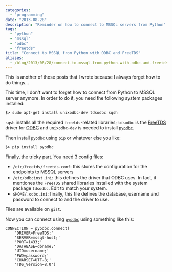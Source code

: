 ```yaml
---
categories:
  - "programming"
date: "2013-08-28"
description: "Reminder on how to connect to MSSQL servers from Python"
tags:
  - "python"
  - "mssql"
  - "odbc"
  - "freetds"
title: "Connect to MSSQL from Python with ODBC and FreeTDS"
aliases:
  - /blog/2013/08/28/connect-to-mssql-from-python-with-odbc-and-freetds
---
```


This is another of those posts that I wrote because I always forget how to do
things...

This time, I don't want to forget how to connect from Python to MSSQL server
anymore. In order to do it, you need the following system packages installed:

    $> sudo apt-get install unixodbc-dev tdsodbc sqsh

`sqsh` installs all the required `freetds`-related  libraries; `tdsodbc` is the
[FreeTDS][3] driver for [ODBC][2] and `unixodbc-dev` is needed to install
[`pyodbc`][1].

Then install `pyodbc` using `pip` or whatever else you like:

    $> pip install pyodbc

Finally, the tricky part. You need 3 config files:

* `/etc/freetds/freetds.conf`: this stores the configuration for the
  endpoints to MSSQL servers
* `/etc/odbcinst.ini`: this defines the driver that ODBC uses. In fact, it
  mentiones the `FreeTDS` shared libraries installed with the system
  package `tdsodbc`. Edit to match your system.
* `$HOME/.odbc.ini`: finally, this file defines the database, username and
  password to connect to and the driver to use.

Files are available on `gist`.

<script src="https://gist.github.com/lbolla/6364001.js"></script>

Now you can connect using [`pyodbc`][1] using something like this:

    CONNECTION = pyodbc.connect(
        'DRIVER=FreeTDS;'
        'SERVER=mssql-host;'
        'PORT=1433;'
        'DATABASE=dbname;'
        'UID=username;'
        'PWD=password;'
        'CHARSET=UTF-8;'
        'TDS_Version=8.0')

   [1]: https://code.google.com/p/pyodbc/
   [2]: http://en.wikipedia.org/wiki/ODBC
   [3]: http://en.wikipedia.org/wiki/FreeTDS
   [4]: https://gist.github.com/lbolla/6364001
